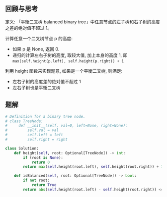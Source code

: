 ## 回顾与思考

定义: 「平衡二叉树 balanced binary tree」中任意节点的左子树和右子树的高度之差的绝对值不超过 1。

计算任意一个二叉树节点 p 的高度:

- 如果 p 是 None, 返回 0.
- 递归的计算左右子树的高度, 取较大值, 加上本身的高度 1, 即 `max(self.height(p.left), self.height(p.right)) + 1`

利用 height 函数来实现题意, 如果是一个平衡二叉树, 则满足:

- 左右子树的高度差的绝对值不超过 1
- 左右子树也是平衡二叉树

## 题解

```python
# Definition for a binary tree node.
# class TreeNode:
#     def __init__(self, val=0, left=None, right=None):
#         self.val = val
#         self.left = left
#         self.right = right

class Solution:
    def height(self, root: Optional[TreeNode]) -> int:
        if (root is None):
            return 0
        return max(self.height(root.left), self.height(root.right)) + 1

    def isBalanced(self, root: Optional[TreeNode]) -> bool:
        if not root:
            return True
        return abs(self.height(root.left) - self.height(root.right)) <= 1 and self.isBalanced(root.left) and self.isBalanced(root.right)
```
